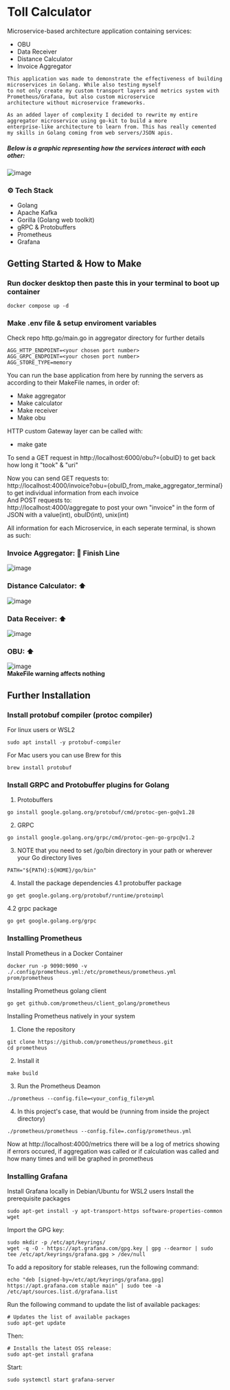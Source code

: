 # Toll Calculator
Microservice-based architecture application containing services:
- OBU
- Data Receiver
- Distance Calculator
- Invoice Aggregator </br>

```
This application was made to demonstrate the effectiveness of building microservices in Golang. While also testing myself
to not only create my custom transport layers and metrics system with Prometheus/Grafana, but also custom microservice
architecture without microservice frameworks.

As an added layer of complexity I decided to rewrite my entire aggregator microservice using go-kit to build a more
enterprise-like architecture to learn from. This has really cemented my skills in Golang coming from web servers/JSON apis.
```
##### Below is a graphic representing how the services interact with each other:
![image](https://github.com/McFlanky/toll-microservices-calc/assets/153543951/5e233021-2a41-402c-ad82-43e7ae8e7ec9)

### ⚙️ Tech Stack
- Golang
- Apache Kafka
- Gorilla (Golang web toolkit)
- gRPC & Protobuffers
- Prometheus
- Grafana


## Getting Started & How to Make
### Run docker desktop then paste this in your terminal to boot up container
```
docker compose up -d
```

### Make .env file & setup enviroment variables
Check repo http.go/main.go in aggregator directory for further details
```
AGG_HTTP_ENDPOINT=<your chosen port number>
AGG_GRPC_ENDPOINT=<your chosen port number>
AGG_STORE_TYPE=memory
```
You can run the base application from here by running the servers as according to their MakeFile names, in order of: </br>
- Make aggregator
- Make calculator
- Make receiver
- Make obu
  
HTTP custom Gateway layer can be called with:
- make gate 

To send a GET request in http://localhost:6000/obu?={obuID} to get back how long it "took" & "uri"

Now you can send GET requests to:</br>
http://localhost:4000/invoice?obu={obuID_from_make_aggregator_terminal} to get individual information from each invoice</br>
And POST requests to:</br>
http://localhost:4000/aggregate to post your own "invoice" in the form of JSON with a value(int), obuID(int), unix(int)</br>

All information for each Microservice, in each seperate terminal, is shown as such:</br>
### Invoice Aggregator: 🏁 Finish Line</br>
![image](https://github.com/McFlanky/toll-microservices-calc/assets/153543951/991c31ab-96c5-46fd-bf64-1b87eb1cf43b)</br>
### Distance Calculator: ⬆️</br>
![image](https://github.com/McFlanky/toll-microservices-calc/assets/153543951/47020253-a881-439e-ad36-77b52198de9b)</br>
### Data Receiver: ⬆️</br>
![image](https://github.com/McFlanky/toll-microservices-calc/assets/153543951/79dc3231-d686-4c0c-9b39-fb54f7084b13)</br>
### OBU: ⬆️</br>
![image](https://github.com/McFlanky/toll-microservices-calc/assets/153543951/1005af63-bcf7-42af-b99b-482778fe9ba7)</br>
**MakeFile warning affects nothing**

## Further Installation

### Install protobuf compiler (protoc compiler)
For linux users or WSL2
```
sudo apt install -y protobuf-compiler
```

For Mac users you can use Brew for this
```
brew install protobuf
```

### Install GRPC and Protobuffer plugins for Golang
1. Protobuffers
```
go install google.golang.org/protobuf/cmd/protoc-gen-go@v1.28
```
2. GRPC
```
go install google.golang.org/grpc/cmd/protoc-gen-go-grpc@v1.2
```
3. NOTE that you need to set /go/bin directory in your path or wherever your Go directory lives
```
PATH="${PATH}:${HOME}/go/bin"
```

4. Install the package dependencies 
4.1 protobuffer package
```
go get google.golang.org/protobuf/runtime/protoimpl
```
4.2 grpc package
```
go get google.golang.org/grpc
```

### Installing Prometheus
Install Prometheus in a Docker Container
```
docker run -p 9090:9090 -v ./.config/prometheus.yml:/etc/prometheus/prometheus.yml prom/prometheus
```

Installing Prometheus golang client
```
go get github.com/prometheus/client_golang/prometheus
```

Installing Prometheus natively in your system
1. Clone the repository
```
git clone https://github.com/prometheus/prometheus.git
cd prometheus
```

2. Install it
```
make build
```

3. Run the Prometheus Deamon
```
./prometheus --config.file=<your_config_file>yml
```

4. In this project's case, that would be (running from inside the project directory)
```
./prometheus/prometheus --config.file=.config/prometheus.yml
```

Now at http://localhost:4000/metrics there will be a log of metrics showing if errors occured, if aggregation was called or if calculation was called and how many times and will be graphed in prometheus 

### Installing Grafana
Install Grafana locally in Debian/Ubuntu for WSL2 users
Install the prerequisite packages
```
sudo apt-get install -y apt-transport-https software-properties-common wget
```
Import the GPG key:
```
sudo mkdir -p /etc/apt/keyrings/
wget -q -O - https://apt.grafana.com/gpg.key | gpg --dearmor | sudo tee /etc/apt/keyrings/grafana.gpg > /dev/null
```
To add a repository for stable releases, run the following command:
```
echo "deb [signed-by=/etc/apt/keyrings/grafana.gpg] https://apt.grafana.com stable main" | sudo tee -a /etc/apt/sources.list.d/grafana.list
```
Run the following command to update the list of available packages:
```
# Updates the list of available packages
sudo apt-get update
```
Then:
```
# Installs the latest OSS release:
sudo apt-get install grafana
```

Start:
```
sudo systemctl start grafana-server
```
